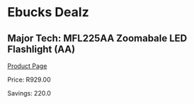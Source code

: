 
# Ebucks Dealz
## Major Tech: MFL225AA Zoomabale LED Flashlight (AA)
[Product Page](https://www.ebucks.com/web/shop/productSelected.do?prodId=1082148844&catId=994900921)

Price: R929.00

Savings: 220.0


	